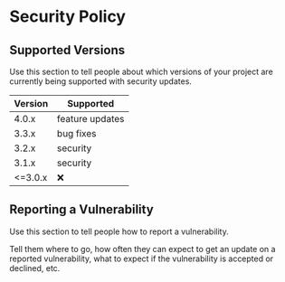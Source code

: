 # Security Policy

## Supported Versions

Use this section to tell people about which versions of your project are
currently being supported with security updates.

| Version | Supported          |
| ------- | ------------------ |
| 4.0.x   | feature updates    |
| 3.3.x   | bug fixes          |
| 3.2.x   | security           |
| 3.1.x   | security           |
| <=3.0.x | :x:                |

## Reporting a Vulnerability

Use this section to tell people how to report a vulnerability.

Tell them where to go, how often they can expect to get an update on a
reported vulnerability, what to expect if the vulnerability is accepted or
declined, etc.

